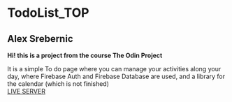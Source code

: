 # TodoList_TOP
## Alex Srebernic   

**Hi! this is a project from the course The Odin Project**    

It is a simple To do page where you can manage your activities along your day, where Firebase Auth and Firebase Database are used, and a library for the calendar (which is not finished)   
[LIVE SERVER](https://alexsrebernic.github.io/TodoList_TOP/)

